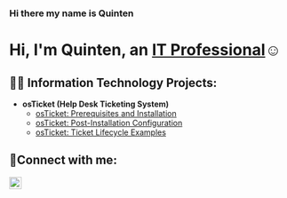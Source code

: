 ### Hi there my name is Quinten 
<h1>Hi, I'm Quinten, an <a href="https://www.linkedin.com/in/quinten-salinas-03742b186/">IT Professional</a>☺</h1>

<h2>👨‍💻 Information Technology Projects:</h2>

- <b>osTicket (Help Desk Ticketing System)</b>
  - [osTicket: Prerequisites and Installation](https://github.com/Quinten13/osticket-prereqs)
  - [osTicket: Post-Installation Configuration](https://github.com/Quinten13/post-install-config)
  - [osTicket: Ticket Lifecycle Examples](https://github.com/Quinten13/ticket-lifecycle)

<h2>🤳Connect with me:</h2>


[<img align="left" alt="Quinten | LinkedIn" width="22px" src="https://cdn.jsdelivr.net/npm/simple-icons@v3/icons/linkedin.svg" />][linkedin]



[linkedin]: https://www.linkedin.com/in/quinten-salinas-03742b186/
